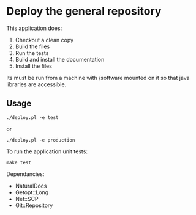 Deploy the general repository
=============================

This application does:

1. Checkout a clean copy
2. Build the files
3. Run the tests
4. Build and install the documentation
5. Install the files

Its must be run from a machine with /software mounted on it so that java libraries are accessible.

Usage
-----

    ./deploy.pl -e test

or

    ./deploy.pl -e production
  
To run the application unit tests:

    make test

Dependancies:

  * NaturalDocs
  * Getopt::Long 
  * Net::SCP
  * Git::Repository

